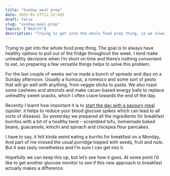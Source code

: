 ```yaml
---
title: "Sunday meal prep"
date: 2025-01-27T11:22:43Z
draft: false
slug: "sunday-meal-prep"
topics: ["Health"]
description: "Trying to get into the whole food prep thing, so we always have healthy options to pull out of the fridge throughout the week."
---
```


Trying to get into the whole food prep thing. The goal is to always have healthy options to pull out of the fridge throughout the week. I tend make unhealthy decisions when I’m short on time and there’s nothing convenient to eat, so preparing a few versatile things helps to solve this problem.

For the last couple of weeks we’ve made a bunch of spreads and dips on a Sunday afternoon. Usually a humous, a romesco and some sort of pesto that will go well with anything, from veggie sticks to pasta. We also roast some cashews and almonds and make cacao-based energy balls to replace unhealthy sweet snacks, which I often crave towards the end of the day.

Recently I learnt how important it is to [start the day with a savoury meal](https://youtu.be/3esF-pNAM9c?si=cOlIV89BCnkhbja0&t=1771) (spoiler: it helps to reduce your blood glucose spikes which can lead to all sorts of disease). So yesterday we prepared all the ingredients for breakfast burritos with a bit of a healthy twist – scrambled tofu, homemade baked beans, guacamole, kimchi and spinach and chickpea flour pancakes.

I have to say, it felt kinda weird eating a burrito for breakfast on a Monday, And part of me missed the usual porridge topped with seeds, fruit and nuts. But it was tasty nonetheless and I’m sure I can get into it.

Hopefully we can keep this up, but let’s see how it goes. At some point I’d like to get another glucose monitor to see if this new approach to breakfast actually makes a difference.
